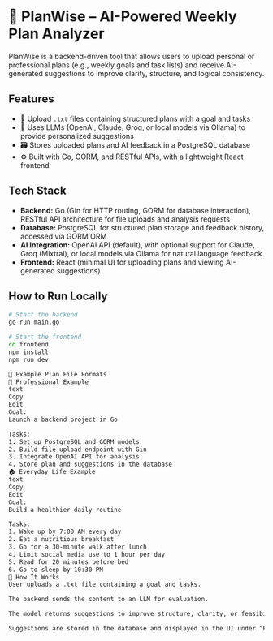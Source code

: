 # 🧠 PlanWise – AI-Powered Weekly Plan Analyzer

PlanWise is a backend-driven tool that allows users to upload personal or professional plans (e.g., weekly goals and task lists) and receive AI-generated suggestions to improve clarity, structure, and logical consistency.

## Features

- 📄 Upload `.txt` files containing structured plans with a goal and tasks
- 🧠 Uses LLMs (OpenAI, Claude, Groq, or local models via Ollama) to provide personalized suggestions
- 🗃️ Stores uploaded plans and AI feedback in a PostgreSQL database
- ⚙️ Built with Go, GORM, and RESTful APIs, with a lightweight React frontend

## Tech Stack

- **Backend:** Go (Gin for HTTP routing, GORM for database interaction), RESTful API architecture for file uploads and analysis requests
- **Database:** PostgreSQL for structured plan storage and feedback history, accessed via GORM ORM
- **AI Integration:** OpenAI API (default), with optional support for Claude, Groq (Mixtral), or local models via Ollama for natural language feedback
- **Frontend:** React (minimal UI for uploading plans and viewing AI-generated suggestions)

## How to Run Locally

```bash
# Start the backend
go run main.go

# Start the frontend
cd frontend
npm install
npm run dev

📂 Example Plan File Formats
💼 Professional Example
text
Copy
Edit
Goal:
Launch a backend project in Go

Tasks:
1. Set up PostgreSQL and GORM models
2. Build file upload endpoint with Gin
3. Integrate OpenAI API for analysis
4. Store plan and suggestions in the database
🏠 Everyday Life Example
text
Copy
Edit
Goal:
Build a healthier daily routine

Tasks:
1. Wake up by 7:00 AM every day
2. Eat a nutritious breakfast
3. Go for a 30-minute walk after lunch
4. Limit social media use to 1 hour per day
5. Read for 20 minutes before bed
6. Go to sleep by 10:30 PM
🔁 How It Works
User uploads a .txt file containing a goal and tasks.

The backend sends the content to an LLM for evaluation.

The model returns suggestions to improve structure, clarity, or feasibility.

Suggestions are stored in the database and displayed in the UI under “Past Plans”.

